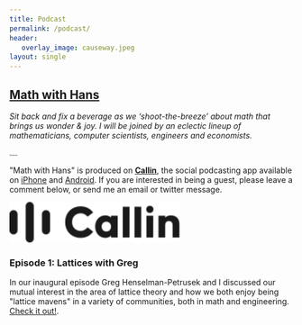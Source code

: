 ```yaml
---
title: Podcast
permalink: /podcast/
header: 
   overlay_image: causeway.jpeg
layout: single
---
```


## [Math with Hans](https://www.callin.com/show/math-with-hans-QXYjgyqmnx)

_Sit back and fix a beverage as we ‘shoot-the-breeze’ about math that brings us wonder & joy. I will be joined by an eclectic lineup of mathematicians, computer scientists, engineers and economists._

<img src="\images\math-with-hans.png" alt="podcast" style="zoom:20%;" />

"Math with Hans" is produced on [**Callin**](https://www.callin.com), the social podcasting app available on [iPhone](https://apps.apple.com/us/app/callin-social-podcasting/id1568011211) and [Android](https://play.google.com/store/apps/details?id=com.callin.project&hl=en_US&gl=US). If you are interested in being a guest, please leave a comment below, or send me an email or twitter message.

<img src="\images\callin.svg" alt="callin" style="zoom:150%;" />

### Episode 1: Lattices with Greg

In our inaugural episode Greg Henselman-Petrusek and I discussed our mutual interest in the area of lattice theory and how we both enjoy being "lattice mavens" in a variety of communities, both in math and engineering. [Check it out!](https://www.callin.com/episode/lattices-with-greg-kSlGoIedFD).

<!-- ### Episode 2: Persistence with Justin -->